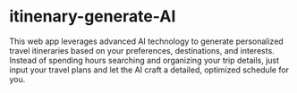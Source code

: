 # itinenary-generate-AI
This web app leverages advanced AI technology to generate personalized travel itineraries based on your preferences, destinations, and interests. Instead of spending hours searching and organizing your trip details, just input your travel plans and let the AI craft a detailed, optimized schedule for you.
